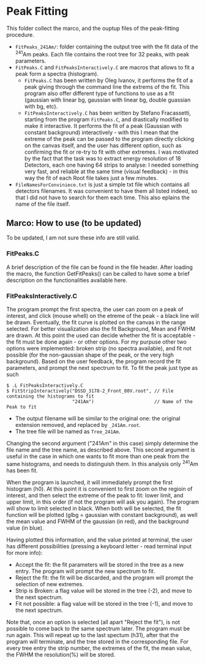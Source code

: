 # Peak Fitting
This folder collect the marco, and the ouptup files of the peak-fitting procedure.  
- `FitPeaks_241Am/`: folder containing the output tree with the fit data of the <sup>241</sup>Am peaks. Each file contains the root tree for 32 peaks, with peak parameters.
- `FitPeaks.C` and `FitPeaksInteractively.C` are macros that allows to fit a peak form a spectra (histogram).  
  - `FitPeaks.C` has been written by Oleg Ivanov, it performs the fit of a peak giving through the command line the extrems of the fit. This program also offer different type of functions to use as a fit (gaussian with linear bg, gaussian with linear bg, double guassian with bg, etc).
  - `FitPeaksInteractively.C` has been written by Stefano Fracassetti, starting from the program `FitPeaks.C`, and drastically modified to make it interactive. It performs the fit of a peak (Gaussian with constant background) interactively - with this I mean that the extreme of the peak can be passed to the program directly clicking on the canvas itself, and the user has different option, such as confirming the fit or re-try to fit with other extremes. I was motivated by the fact that the task was to extract energy resolution of 18 Detectors, each one having 64 strips to analyse: I needed something very fast, and reliable at the same time (visual feedback) - in this way the fit of each Root file takes just a few minutes. 
- `FileNamesForConviniece.txt` is just a simple txt file which contains all detectors filenames. It was convenient to have them all listed indeed, so that I did not have to search for them each time. This also eplains the name of the file itself.


## Marco: How to use (to be updated)
To be updated, I am not sure these info are still valid.  


### FitPeaks.C
A brief description of the file can be found in the file header. After loading the macro, the function GetFitPeaks() can be called to have some a brief description on the functionalities available here.

### FitPeaksInteractively.C
The program prompt the first spectra, the user can zoom on a peak of interest, and click (mouse whell) on the etreme of the peak - a black line will be drawn. Eventually, the fit curve is plotted on the canvas in the range selected. For better visualization also the fit Background, Mean and FWHM are drawn. At this point the used can decide whether the fit is acceptable - the fit must be done again - or other options. For my purpuse other two options were implemented: broken strip (no spectra available), and fit not possible (for the non-gaussian shape of the peak, or the very high background). Based on the user feedback, the program record the fit parameters, and prompt the next spectrum to fit.
To fit the peak just type as such

```
$ .L FitPeaksInteractively.C  
$ FitStripInteractively("DSSD_3178-2_Front_80V.root", // File containing the histograms to fit
                        "241Am")                      // Name of the Peak to fit
```

- The output filename will be similar to the original one: the original extension removed, and replaced by `_241Am.root`.
- The tree file will be named as `Tree_241Am`.  

Changing the second argument ("241Am" in this case) simply determine the file name and the tree name, as described above. This second argument is useful in the case in which one wants to fit more than one peak from the same histograms, and needs to distinguish them. In this analysis only <sup>241</sup>Am has been fit.  

When the program is launched, it will immediately prompt the first histogram (h0). At this point it is convenient to first zoom on the regioin of interest, and then select the extreme of the peak to fit: lower limit, and upper limit, in this order (if not the program will ask you again). The program will show to limit selected in black. When both will be selected, the fit function will be plotted (glbg = gaussian with constant background), as well the mean value and FWHM of the gaussian (in red), and the background value (in blue).  

Having plotted this information, and the value printed at terminal, the user has different possibilities (pressing a keyboard letter - read terminal input for more info):
- Accept the fit: the fit parameters will be stored in the tree as a new entry. The program will prompt the new spectrum to fit.
- Reject the fit: the fit will be discarded, and the program will prompt the selection of new extremes.
- Strip is Broken: a flag value will be stored in the tree (-2), and move to the next spectrum.
- Fit not possible: a flag value will be stored in the tree (-1), and move to the next spectrum.

Note that, once an option is selected (all apart "Reject the fit"), is not possible to come back to the same spectrum later. The program must be run again.
This will repeat up to the last spectum (h31), after that the program will terminate, and the tree stored in the corresponding file. For every tree entry the strip number, the extremes of the fit, the mean value, the FWHM the resolution(%) will be stored.
